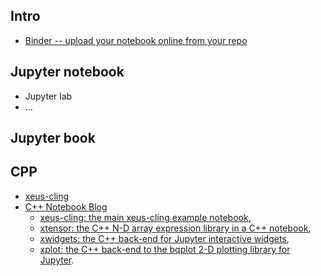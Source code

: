 ## Intro
* [Binder -- upload your notebook online from your repo ](https://mybinder.org/)

## Jupyter notebook
* Jupyter lab
* ...

## Jupyter book

## CPP
* [xeus-cling](https://github.com/jupyter-xeus/xeus-cling.git) 
* [C++ Notebook Blog](https://blog.jupyter.org/interactive-workflows-for-c-with-jupyter-fe9b54227d92)
    * [xeus-cling: the main xeus-cling example notebook](https://mybinder.org/v2/gh/QuantStack/xeus-cling/stable?filepath=notebooks/xcpp.ipynb),
    * [xtensor: the C++ N-D array expression library in a C++ notebook](https://mybinder.org/v2/gh/QuantStack/xtensor/stable?filepath=notebooks/xtensor.ipynb),
    * [xwidgets: the C++ back-end for Jupyter interactive widgets](https://mybinder.org/v2/gh/QuantStack/xwidgets/0.11.1?filepath=notebooks/xwidgets.ipynb),
    * [xplot: the C++ back-end to the bqplot 2-D plotting library for Jupyter](https://mybinder.org/v2/gh/QuantStack/xplot/0.5.0?filepath=notebooks).



